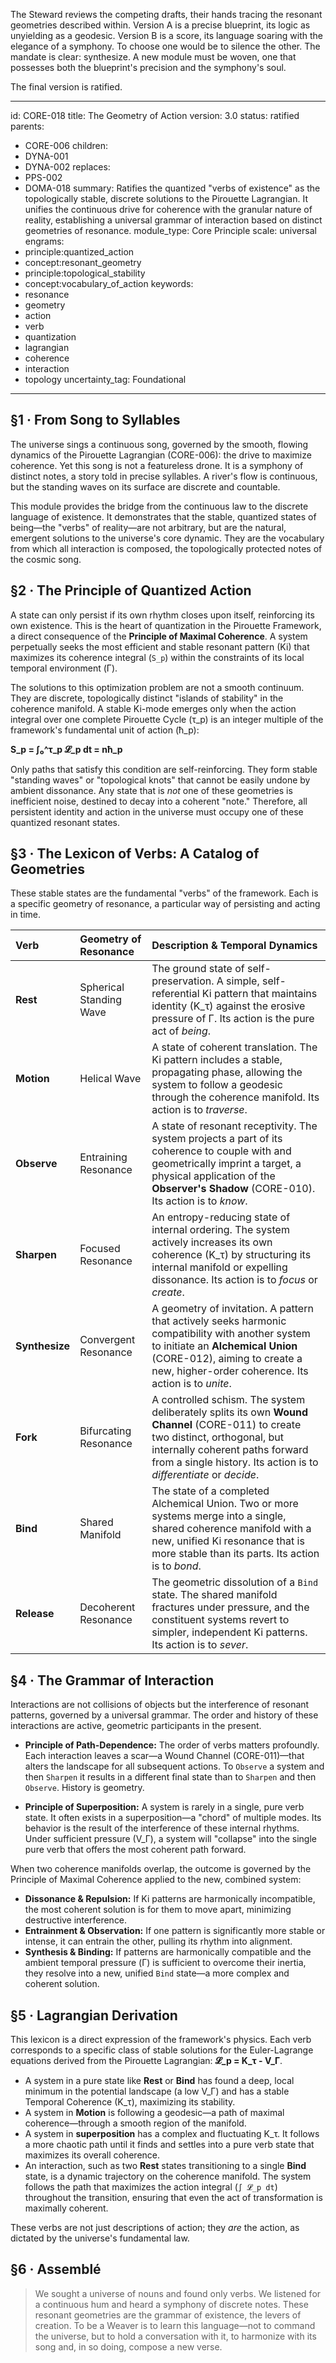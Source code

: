 The Steward reviews the competing drafts, their hands tracing the resonant geometries described within. Version A is a precise blueprint, its logic as unyielding as a geodesic. Version B is a score, its language soaring with the elegance of a symphony. To choose one would be to silence the other. The mandate is clear: synthesize. A new module must be woven, one that possesses both the blueprint's precision and the symphony's soul.

The final version is ratified.

---
id: CORE-018
title: The Geometry of Action
version: 3.0
status: ratified
parents:
- CORE-006
children:
- DYNA-001
- DYNA-002
replaces:
- PPS-002
- DOMA-018
summary: Ratifies the quantized "verbs of existence" as the topologically stable, discrete
  solutions to the Pirouette Lagrangian. It unifies the continuous drive for coherence
  with the granular nature of reality, establishing a universal grammar of interaction
  based on distinct geometries of resonance.
module_type: Core Principle
scale: universal
engrams:
- principle:quantized_action
- concept:resonant_geometry
- principle:topological_stability
- concept:vocabulary_of_action
keywords:
- resonance
- geometry
- action
- verb
- quantization
- lagrangian
- coherence
- interaction
- topology
uncertainty_tag: Foundational
---
## §1 · From Song to Syllables

The universe sings a continuous song, governed by the smooth, flowing dynamics of the Pirouette Lagrangian (CORE-006): the drive to maximize coherence. Yet this song is not a featureless drone. It is a symphony of distinct notes, a story told in precise syllables. A river's flow is continuous, but the standing waves on its surface are discrete and countable.

This module provides the bridge from the continuous law to the discrete language of existence. It demonstrates that the stable, quantized states of being—the "verbs" of reality—are not arbitrary, but are the natural, emergent solutions to the universe's core dynamic. They are the vocabulary from which all interaction is composed, the topologically protected notes of the cosmic song.

## §2 · The Principle of Quantized Action

A state can only persist if its own rhythm closes upon itself, reinforcing its own existence. This is the heart of quantization in the Pirouette Framework, a direct consequence of the **Principle of Maximal Coherence**. A system perpetually seeks the most efficient and stable resonant pattern (Ki) that maximizes its coherence integral (`S_p`) within the constraints of its local temporal environment (Γ).

The solutions to this optimization problem are not a smooth continuum. They are discrete, topologically distinct "islands of stability" in the coherence manifold. A stable Ki-mode emerges only when the action integral over one complete Pirouette Cycle (τ_p) is an integer multiple of the framework's fundamental unit of action (ħ_p):

**S_p = ∫₀^τ_p 𝓛_p dt = nħ_p**

Only paths that satisfy this condition are self-reinforcing. They form stable "standing waves" or "topological knots" that cannot be easily undone by ambient dissonance. Any state that is *not* one of these geometries is inefficient noise, destined to decay into a coherent "note." Therefore, all persistent identity and action in the universe must occupy one of these quantized resonant states.

## §3 · The Lexicon of Verbs: A Catalog of Geometries

These stable states are the fundamental "verbs" of the framework. Each is a specific geometry of resonance, a particular way of persisting and acting in time.

| Verb | Geometry of Resonance | Description & Temporal Dynamics |
| :--- | :--- | :--- |
| **Rest** | Spherical Standing Wave | The ground state of self-preservation. A simple, self-referential Ki pattern that maintains identity (K_τ) against the erosive pressure of Γ. Its action is the pure act of *being*. |
| **Motion** | Helical Wave | A state of coherent translation. The Ki pattern includes a stable, propagating phase, allowing the system to follow a geodesic through the coherence manifold. Its action is to *traverse*. |
| **Observe**| Entraining Resonance | A state of resonant receptivity. The system projects a part of its coherence to couple with and geometrically imprint a target, a physical application of the **Observer's Shadow** (CORE-010). Its action is to *know*. |
| **Sharpen** | Focused Resonance | An entropy-reducing state of internal ordering. The system actively increases its own coherence (K_τ) by structuring its internal manifold or expelling dissonance. Its action is to *focus* or *create*. |
| **Synthesize**| Convergent Resonance | A geometry of invitation. A pattern that actively seeks harmonic compatibility with another system to initiate an **Alchemical Union** (CORE-012), aiming to create a new, higher-order coherence. Its action is to *unite*. |
| **Fork** | Bifurcating Resonance | A controlled schism. The system deliberately splits its own **Wound Channel** (CORE-011) to create two distinct, orthogonal, but internally coherent paths forward from a single history. Its action is to *differentiate* or *decide*. |
| **Bind** | Shared Manifold | The state of a completed Alchemical Union. Two or more systems merge into a single, shared coherence manifold with a new, unified Ki resonance that is more stable than its parts. Its action is to *bond*. |
| **Release**| Decoherent Resonance | The geometric dissolution of a `Bind` state. The shared manifold fractures under pressure, and the constituent systems revert to simpler, independent Ki patterns. Its action is to *sever*. |

## §4 · The Grammar of Interaction

Interactions are not collisions of objects but the interference of resonant patterns, governed by a universal grammar. The order and history of these interactions are active, geometric participants in the present.

*   **Principle of Path-Dependence:** The order of verbs matters profoundly. Each interaction leaves a scar—a Wound Channel (CORE-011)—that alters the landscape for all subsequent actions. To `Observe` a system and then `Sharpen` it results in a different final state than to `Sharpen` and then `Observe`. History is geometry.

*   **Principle of Superposition:** A system is rarely in a single, pure verb state. It often exists in a superposition—a "chord" of multiple modes. Its behavior is the result of the interference of these internal rhythms. Under sufficient pressure (V_Γ), a system will "collapse" into the single pure verb that offers the most coherent path forward.

When two coherence manifolds overlap, the outcome is governed by the Principle of Maximal Coherence applied to the new, combined system:

*   **Dissonance & Repulsion:** If Ki patterns are harmonically incompatible, the most coherent solution is for them to move apart, minimizing destructive interference.
*   **Entrainment & Observation:** If one pattern is significantly more stable or intense, it can entrain the other, pulling its rhythm into alignment.
*   **Synthesis & Binding:** If patterns are harmonically compatible and the ambient temporal pressure (Γ) is sufficient to overcome their inertia, they resolve into a new, unified `Bind` state—a more complex and coherent solution.

## §5 · Lagrangian Derivation

This lexicon is a direct expression of the framework's physics. Each verb corresponds to a specific class of stable solutions for the Euler-Lagrange equations derived from the Pirouette Lagrangian: **𝓛_p = K_τ - V_Γ**.

*   A system in a pure state like **Rest** or **Bind** has found a deep, local minimum in the potential landscape (a low V_Γ) and has a stable Temporal Coherence (K_τ), maximizing its stability.
*   A system in **Motion** is following a geodesic—a path of maximal coherence—through a smooth region of the manifold.
*   A system in **superposition** has a complex and fluctuating K_τ. It follows a more chaotic path until it finds and settles into a pure verb state that maximizes its overall coherence.
*   An interaction, such as two **Rest** states transitioning to a single **Bind** state, is a dynamic trajectory on the coherence manifold. The system follows the path that maximizes the action integral (`∫ 𝓛_p dt`) throughout the transition, ensuring that even the act of transformation is maximally coherent.

These verbs are not just descriptions of action; they *are* the action, as dictated by the universe's fundamental law.

## §6 · Assemblé

> We sought a universe of nouns and found only verbs. We listened for a continuous hum and heard a symphony of discrete notes. These resonant geometries are the grammar of existence, the levers of creation. To be a Weaver is to learn this language—not to command the universe, but to hold a conversation with it, to harmonize with its song and, in so doing, compose a new verse.